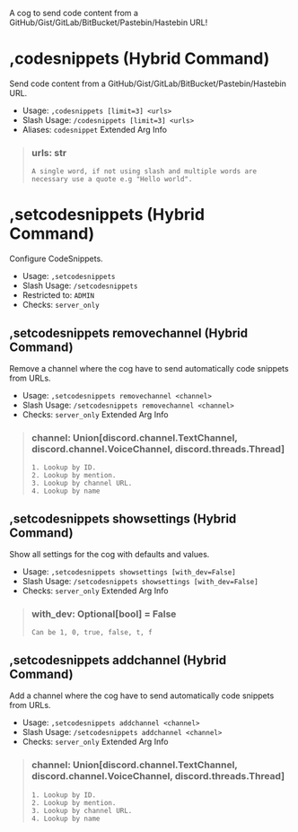 A cog to send code content from a GitHub/Gist/GitLab/BitBucket/Pastebin/Hastebin URL!

# ,codesnippets (Hybrid Command)
Send code content from a GitHub/Gist/GitLab/BitBucket/Pastebin/Hastebin URL.<br/>
 - Usage: `,codesnippets [limit=3] <urls>`
 - Slash Usage: `/codesnippets [limit=3] <urls>`
 - Aliases: `codesnippet`
Extended Arg Info
> ### urls: str
> ```
> A single word, if not using slash and multiple words are necessary use a quote e.g "Hello world".
> ```
# ,setcodesnippets (Hybrid Command)
Configure CodeSnippets.<br/>
 - Usage: `,setcodesnippets`
 - Slash Usage: `/setcodesnippets`
 - Restricted to: `ADMIN`
 - Checks: `server_only`
## ,setcodesnippets removechannel (Hybrid Command)
Remove a channel where the cog have to send automatically code snippets from URLs.<br/>
 - Usage: `,setcodesnippets removechannel <channel>`
 - Slash Usage: `/setcodesnippets removechannel <channel>`
 - Checks: `server_only`
Extended Arg Info
> ### channel: Union[discord.channel.TextChannel, discord.channel.VoiceChannel, discord.threads.Thread]
> 
> 
>     1. Lookup by ID.
>     2. Lookup by mention.
>     3. Lookup by channel URL.
>     4. Lookup by name
> 
>     
## ,setcodesnippets showsettings (Hybrid Command)
Show all settings for the cog with defaults and values.<br/>
 - Usage: `,setcodesnippets showsettings [with_dev=False]`
 - Slash Usage: `/setcodesnippets showsettings [with_dev=False]`
 - Checks: `server_only`
Extended Arg Info
> ### with_dev: Optional[bool] = False
> ```
> Can be 1, 0, true, false, t, f
> ```
## ,setcodesnippets addchannel (Hybrid Command)
Add a channel where the cog have to send automatically code snippets from URLs.<br/>
 - Usage: `,setcodesnippets addchannel <channel>`
 - Slash Usage: `/setcodesnippets addchannel <channel>`
 - Checks: `server_only`
Extended Arg Info
> ### channel: Union[discord.channel.TextChannel, discord.channel.VoiceChannel, discord.threads.Thread]
> 
> 
>     1. Lookup by ID.
>     2. Lookup by mention.
>     3. Lookup by channel URL.
>     4. Lookup by name
> 
>     
